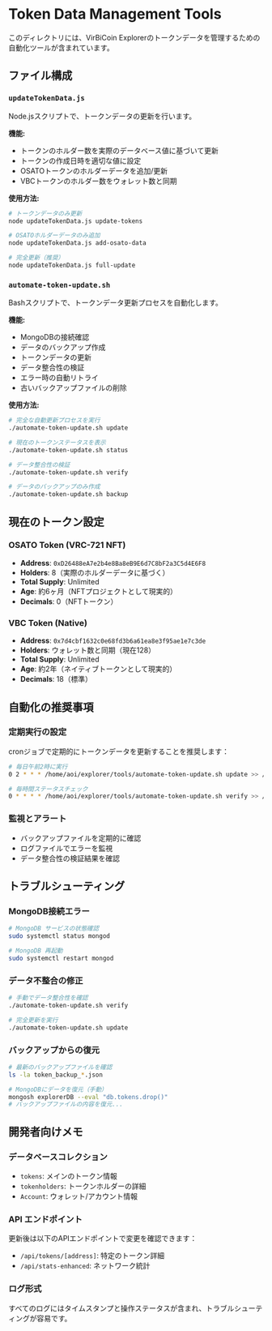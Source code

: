 # Token Data Management Tools

このディレクトリには、VirBiCoin Explorerのトークンデータを管理するための自動化ツールが含まれています。

## ファイル構成

### `updateTokenData.js`
Node.jsスクリプトで、トークンデータの更新を行います。

**機能:**
- トークンのホルダー数を実際のデータベース値に基づいて更新
- トークンの作成日時を適切な値に設定
- OSATOトークンのホルダーデータを追加/更新
- VBCトークンのホルダー数をウォレット数と同期

**使用方法:**
```bash
# トークンデータのみ更新
node updateTokenData.js update-tokens

# OSATOホルダーデータのみ追加
node updateTokenData.js add-osato-data

# 完全更新（推奨）
node updateTokenData.js full-update
```

### `automate-token-update.sh`
Bashスクリプトで、トークンデータ更新プロセスを自動化します。

**機能:**
- MongoDBの接続確認
- データのバックアップ作成
- トークンデータの更新
- データ整合性の検証
- エラー時の自動リトライ
- 古いバックアップファイルの削除

**使用方法:**
```bash
# 完全な自動更新プロセスを実行
./automate-token-update.sh update

# 現在のトークンステータスを表示
./automate-token-update.sh status

# データ整合性の検証
./automate-token-update.sh verify

# データのバックアップのみ作成
./automate-token-update.sh backup
```

## 現在のトークン設定

### OSATO Token (VRC-721 NFT)
- **Address**: `0xD26488eA7e2b4e8Ba8eB9E6d7C8bF2a3C5d4E6F8`
- **Holders**: 8（実際のホルダーデータに基づく）
- **Total Supply**: Unlimited
- **Age**: 約6ヶ月（NFTプロジェクトとして現実的）
- **Decimals**: 0（NFTトークン）

### VBC Token (Native)
- **Address**: `0x7d4cbf1632c0e68fd3b6a61ea8e3f95ae1e7c3de`
- **Holders**: ウォレット数と同期（現在128）
- **Total Supply**: Unlimited
- **Age**: 約2年（ネイティブトークンとして現実的）
- **Decimals**: 18（標準）

## 自動化の推奨事項

### 定期実行の設定
cronジョブで定期的にトークンデータを更新することを推奨します：

```bash
# 毎日午前2時に実行
0 2 * * * /home/aoi/explorer/tools/automate-token-update.sh update >> /var/log/token-update.log 2>&1

# 毎時間ステータスチェック
0 * * * * /home/aoi/explorer/tools/automate-token-update.sh verify >> /var/log/token-verify.log 2>&1
```

### 監視とアラート
- バックアップファイルを定期的に確認
- ログファイルでエラーを監視
- データ整合性の検証結果を確認

## トラブルシューティング

### MongoDB接続エラー
```bash
# MongoDB サービスの状態確認
sudo systemctl status mongod

# MongoDB 再起動
sudo systemctl restart mongod
```

### データ不整合の修正
```bash
# 手動でデータ整合性を確認
./automate-token-update.sh verify

# 完全更新を実行
./automate-token-update.sh update
```

### バックアップからの復元
```bash
# 最新のバックアップファイルを確認
ls -la token_backup_*.json

# MongoDBにデータを復元（手動）
mongosh explorerDB --eval "db.tokens.drop()"
# バックアップファイルの内容を復元...
```

## 開発者向けメモ

### データベースコレクション
- `tokens`: メインのトークン情報
- `tokenholders`: トークンホルダーの詳細
- `Account`: ウォレット/アカウント情報

### API エンドポイント
更新後は以下のAPIエンドポイントで変更を確認できます：
- `/api/tokens/[address]`: 特定のトークン詳細
- `/api/stats-enhanced`: ネットワーク統計

### ログ形式
すべてのログにはタイムスタンプと操作ステータスが含まれ、トラブルシューティングが容易です。
